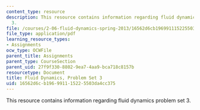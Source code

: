 ```yaml
---
content_type: resource
description: This resource contains information regarding fluid dynamics problem set
  3.
file: /courses/2-06-fluid-dynamics-spring-2013/16562d6cb196991115225503da4cc375_MIT2_06S13_ps3.pdf
file_type: application/pdf
learning_resource_types:
- Assignments
ocw_type: OCWFile
parent_title: Assignments
parent_type: CourseSection
parent_uid: 27f9f330-8802-9ea7-4aa9-bca718c8157b
resourcetype: Document
title: Fluid Dynamics, Problem Set 3
uid: 16562d6c-b196-9911-1522-5503da4cc375
---
```

This resource contains information regarding fluid dynamics problem set 3.

